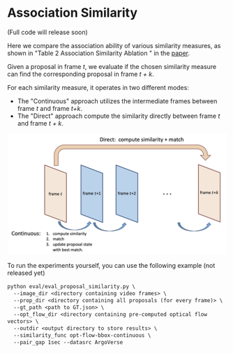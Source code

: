 # Association Similarity

(Full code will release soon)

Here we compare the association ability of various similarity measures, as shown in 
"Table 2 Association Similarity Ablation " in the [paper](https://arxiv.org/abs/2104.11221).

Given a proposal in frame *t*, we evaluate if the chosen similarity measure can find the corresponding proposal in frame *t + k*.

For each similarity measure, it operates in two different modes: 

- The "Continuous" approach utilizes the intermediate frames between frame *t* and frame *t+k*.
- The "Direct" approach compute the similarity directly between frame *t* and frame *t + k*.

![continuousVSdirect](../assets/continuousVSdirect.jpg)


To run the experiments yourself, you can use the following example (not released yet)

```
python eval/eval_proposal_similarity.py \
  --image_dir <directory containing video frames> \
  --prop_dir <directory containing all proposals (for every frame)> \
  --gt_path <path to GT.json> \
  --opt_flow_dir <directory containing pre-computed optical flow vectors> \
  --outdir <output directory to store results> \
  --similarity_func opt-flow-bbox-continuous \
  --pair_gap 1sec --datasrc ArgoVerse
```
